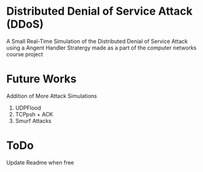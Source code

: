 # Distributed Denial of Service Attack (DDoS)
A Small Real-Time Simulation of the Distributed Denial of Service Attack using a Angent Handler Stratergy made as a part of the computer networks course project

# Future Works
  Addition of More Attack Simulations
   
  1. UDPFlood
  2. TCPpsh + ACK
  3. Smurf Attacks

# ToDo
  Update Readme when free
